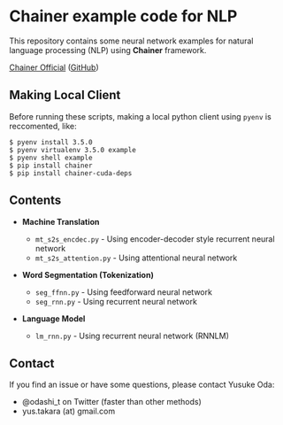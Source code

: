 Chainer example code for NLP
============================

This repository contains some neural network examples
for natural language processing (NLP)
using **Chainer** framework.

[Chainer Official](http://chainer.org/ "Chainer official") ([GitHub](https://github.com/pfnet/chainer "Github"))

Making Local Client
-------------------

Before running these scripts, making a local python client using `pyenv` is
reccomented, like:

    $ pyenv install 3.5.0
    $ pyenv virtualenv 3.5.0 example
    $ pyenv shell example
    $ pip install chainer
    $ pip install chainer-cuda-deps

Contents
--------

* **Machine Translation**
    * `mt_s2s_encdec.py` - Using encoder-decoder style recurrent neural network
    * `mt_s2s_attention.py` - Using attentional neural network

* **Word Segmentation (Tokenization)**
    * `seg_ffnn.py` - Using feedforward neural network
    * `seg_rnn.py` - Using recurrent neural network

* **Language Model**
    * `lm_rnn.py` - Using recurrent neural network (RNNLM)

Contact
-------

If you find an issue or have some questions, please contact Yusuke Oda:
* @odashi_t on Twitter (faster than other methods)
* yus.takara (at) gmail.com

